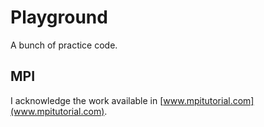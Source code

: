 # Playground

A bunch of practice code.

## MPI

I acknowledge the work available in [www.mpitutorial.com](www.mpitutorial.com).
